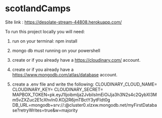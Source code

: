 # scotlandCamps
Site link : https://desolate-stream-44808.herokuapp.com/


To run this project locally you will need:

1) run on your terminal: npm install

2) mongo db must running on your powershell

3) create or if you already have a https://cloudinary.com/ account.

4) create or if you already have a https://www.mongodb.com/atlas/database account.

5) create a .env file and write the following:
   CLOUDINARY_CLOUD_NAME=
   CLOUDINARY_KEY=
   CLOUDINARY_SECRET=
   MAPBOX_TOKEN=pk.eyJ1Ijoibmlja2JvbiIsImEiOiJja3h3N2s4c2QybXl3Mm5vZXZuc2E1cXhvIn0.KOj2R6jmTBctY3ytFIdt0g
   DB_URL=mongodb+srv://<username>:<password>@cluster0.xlzxw.mongodb.net/myFirstDatabase?retryWrites=true&w=majority
   
 
 
